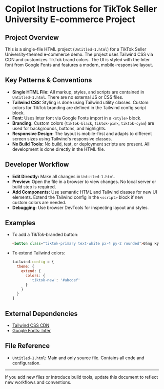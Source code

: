 # Copilot Instructions for TikTok Seller University E-commerce Project

## Project Overview
This is a single-file HTML project (`Untitled-1.html`) for a TikTok Seller University-themed e-commerce demo. The project uses Tailwind CSS via CDN and customizes TikTok brand colors. The UI is styled with the Inter font from Google Fonts and features a modern, mobile-responsive layout.

## Key Patterns & Conventions
- **Single HTML File:** All markup, styles, and scripts are contained in `Untitled-1.html`. There are no external JS or CSS files.
- **Tailwind CSS:** Styling is done using Tailwind utility classes. Custom colors for TikTok branding are defined in the Tailwind config script block.
- **Font:** Uses Inter font via Google Fonts import in a `<style>` block.
- **Branding:** Custom colors (`tiktok-black`, `tiktok-pink`, `tiktok-cyan`) are used for backgrounds, buttons, and highlights.
- **Responsive Design:** The layout is mobile-first and adapts to different screen sizes using Tailwind's responsive classes.
- **No Build Tools:** No build, test, or deployment scripts are present. All development is done directly in the HTML file.

## Developer Workflow
- **Edit Directly:** Make all changes in `Untitled-1.html`.
- **Preview:** Open the file in a browser to view changes. No local server or build step is required.
- **Add Components:** Use semantic HTML and Tailwind classes for new UI elements. Extend the Tailwind config in the `<script>` block if new custom colors are needed.
- **Debugging:** Use browser DevTools for inspecting layout and styles.

## Examples
- To add a TikTok-branded button:
  ```html
  <button class="tiktok-primary text-white px-4 py-2 rounded">Đăng ký</button>
  ```
- To extend Tailwind colors:
  ```js
  tailwind.config = {
    theme: {
      extend: {
        colors: {
          'tiktok-new': '#abcdef'
        }
      }
    }
  }
  ```

## External Dependencies
- [Tailwind CSS CDN](https://cdn.tailwindcss.com)
- [Google Fonts: Inter](https://fonts.googleapis.com/css2?family=Inter:wght@300;400;500;600;700&display=swap)

## File Reference
- `Untitled-1.html`: Main and only source file. Contains all code and configuration.

---
If you add new files or introduce build tools, update this document to reflect new workflows and conventions.

